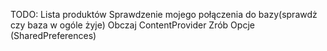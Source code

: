 TODO:
Lista produktów
Sprawdzenie mojego połączenia do bazy(sprawdż czy baza w ogóle żyje)
Obczaj ContentProvider
Zrób Opcje (SharedPreferences)